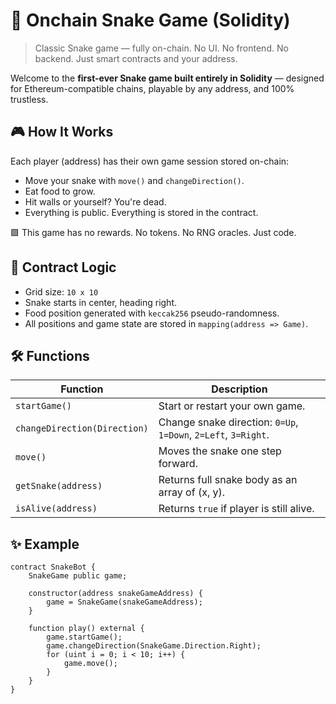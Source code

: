 # 🐍 Onchain Snake Game (Solidity) 

> Classic Snake game — fully on-chain. No UI. No frontend. No backend. Just smart contracts and your address.

Welcome to the **first-ever Snake game built entirely in Solidity** — designed for Ethereum-compatible chains, playable by any address, and 100% trustless.
   
## 🎮 How It Works

Each player (address) has their own game session stored on-chain:

- Move your snake with `move()` and `changeDirection()`.
- Eat food to grow.   
- Hit walls or yourself? You're dead.  
- Everything is public. Everything is stored in the contract. 

🟩 This game has no rewards. No tokens. No RNG oracles. Just code. 

## 🧠 Contract Logic

- Grid size: `10 x 10` 
- Snake starts in center, heading right.
- Food position generated with `keccak256` pseudo-randomness.
- All positions and game state are stored in `mapping(address => Game)`.

## 🛠 Functions

| Function | Description |
|---------|-------------|
| `startGame()` | Start or restart your own game. |
| `changeDirection(Direction)` | Change snake direction: `0=Up`, `1=Down`, `2=Left`, `3=Right`. |
| `move()` | Moves the snake one step forward. |
| `getSnake(address)` | Returns full snake body as an array of (x, y). |
| `isAlive(address)` | Returns `true` if player is still alive. |

## ✨ Example

```solidity
contract SnakeBot {
    SnakeGame public game;

    constructor(address snakeGameAddress) {
        game = SnakeGame(snakeGameAddress);
    }

    function play() external {
        game.startGame();
        game.changeDirection(SnakeGame.Direction.Right);
        for (uint i = 0; i < 10; i++) {
            game.move();
        }
    }
}

